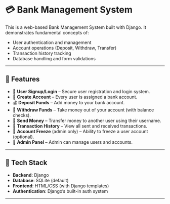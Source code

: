 # 💳 Bank Management System

This is a web-based Bank Management System built with Django. It demonstrates fundamental concepts of:

- User authentication and management
- Account operations (Deposit, Withdraw, Transfer)
- Transaction history tracking
- Database handling and form validations

---

## 🚀 Features

- 🔐 **User Signup/Login** – Secure user registration and login system.
- 💼 **Create Account** – Every user is assigned a bank account.
- 💰 **Deposit Funds** – Add money to your bank account.
- 💸 **Withdraw Funds** – Take money out of your account (with balance checks).
- 🔄 **Send Money** – Transfer money to another user using their username.
- 📜 **Transaction History** – View all sent and received transactions.
- 🛑 **Account Freeze** (admin only) – Ability to freeze a user account (optional).
- 🧾 **Admin Panel** – Admin can manage users and accounts.

---

## 📂 Tech Stack

- **Backend**: Django
- **Database**: SQLite (default)
- **Frontend**: HTML/CSS (with Django templates)
- **Authentication**: Django’s built-in auth system

---
